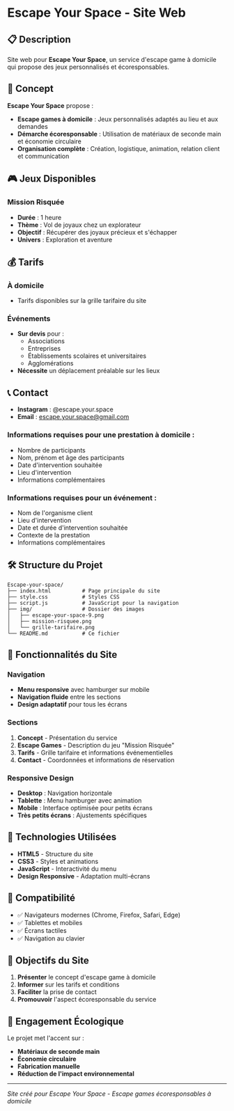 # Escape Your Space - Site Web

## 📋 Description

Site web pour **Escape Your Space**, un service d'escape game à domicile qui propose des jeux personnalisés et écoresponsables.

## 🎯 Concept

**Escape Your Space** propose :

- **Escape games à domicile** : Jeux personnalisés adaptés au lieu et aux demandes
- **Démarche écoresponsable** : Utilisation de matériaux de seconde main et économie circulaire
- **Organisation complète** : Création, logistique, animation, relation client et communication

## 🎮 Jeux Disponibles

### Mission Risquée

- **Durée** : 1 heure
- **Thème** : Vol de joyaux chez un explorateur
- **Objectif** : Récupérer des joyaux précieux et s'échapper
- **Univers** : Exploration et aventure

## 💰 Tarifs

### À domicile

- Tarifs disponibles sur la grille tarifaire du site

### Événements

- **Sur devis** pour :
  - Associations
  - Entreprises
  - Établissements scolaires et universitaires
  - Agglomérations
- **Nécessite** un déplacement préalable sur les lieux

## 📞 Contact

- **Instagram** : @escape.your.space
- **Email** : escape.your.space@gmail.com

### Informations requises pour une prestation à domicile :

- Nombre de participants
- Nom, prénom et âge des participants
- Date d'intervention souhaitée
- Lieu d'intervention
- Informations complémentaires

### Informations requises pour un événement :

- Nom de l'organisme client
- Lieu d'intervention
- Date et durée d'intervention souhaitée
- Contexte de la prestation
- Informations complémentaires

## 🛠️ Structure du Projet

```
Escape-your-space/
├── index.html          # Page principale du site
├── style.css           # Styles CSS
├── script.js           # JavaScript pour la navigation
├── img/                # Dossier des images
│   ├── escape-your-space-9.png
│   ├── mission-risquee.png
│   └── grille-tarifaire.png
└── README.md           # Ce fichier
```

## 🎨 Fonctionnalités du Site

### Navigation

- **Menu responsive** avec hamburger sur mobile
- **Navigation fluide** entre les sections
- **Design adaptatif** pour tous les écrans

### Sections

1. **Concept** - Présentation du service
2. **Escape Games** - Description du jeu "Mission Risquée"
3. **Tarifs** - Grille tarifaire et informations événementielles
4. **Contact** - Coordonnées et informations de réservation

### Responsive Design

- **Desktop** : Navigation horizontale
- **Tablette** : Menu hamburger avec animation
- **Mobile** : Interface optimisée pour petits écrans
- **Très petits écrans** : Ajustements spécifiques

## 🚀 Technologies Utilisées

- **HTML5** - Structure du site
- **CSS3** - Styles et animations
- **JavaScript** - Interactivité du menu
- **Design Responsive** - Adaptation multi-écrans

## 📱 Compatibilité

- ✅ Navigateurs modernes (Chrome, Firefox, Safari, Edge)
- ✅ Tablettes et mobiles
- ✅ Écrans tactiles
- ✅ Navigation au clavier

## 🎯 Objectifs du Site

1. **Présenter** le concept d'escape game à domicile
2. **Informer** sur les tarifs et conditions
3. **Faciliter** la prise de contact
4. **Promouvoir** l'aspect écoresponsable du service

## 🌱 Engagement Écologique

Le projet met l'accent sur :

- **Matériaux de seconde main**
- **Économie circulaire**
- **Fabrication manuelle**
- **Réduction de l'impact environnemental**

---

_Site créé pour Escape Your Space - Escape games écoresponsables à domicile_
